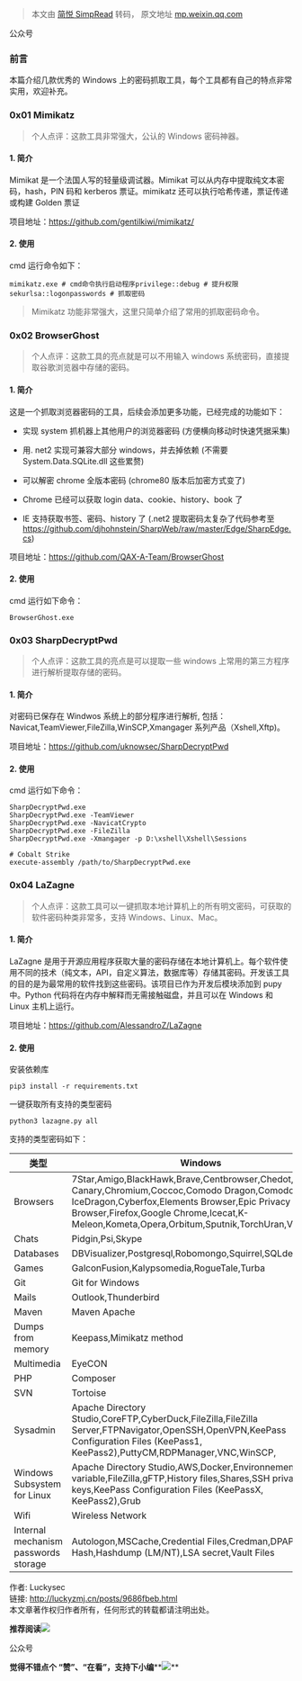 > 本文由 [简悦 SimpRead](http://ksria.com/simpread/) 转码， 原文地址 [mp.weixin.qq.com](https://mp.weixin.qq.com/s/SOD_aGWtqwsHS6AuI8nNsg)

公众号

### 前言  

本篇介绍几款优秀的 Windows 上的密码抓取工具，每个工具都有自己的特点非常实用，欢迎补充。

### 0x01 Mimikatz

> 个人点评：这款工具非常强大，公认的 Windows 密码神器。

#### 1. 简介

Mimikat 是一个法国人写的轻量级调试器。Mimikat 可以从内存中提取纯文本密码，hash，PIN 码和 kerberos 票证。mimikatz 还可以执行哈希传递，票证传递或构建 Golden 票证

项目地址：https://github.com/gentilkiwi/mimikatz/

#### 2. 使用

cmd 运行命令如下：

```
mimikatz.exe # cmd命令执行启动程序privilege::debug # 提升权限sekurlsa::logonpasswords # 抓取密码
```

> Mimikatz 功能非常强大，这里只简单介绍了常用的抓取密码命令。

### 0x02 BrowserGhost

> 个人点评：这款工具的亮点就是可以不用输入 windows 系统密码，直接提取谷歌浏览器中存储的密码。

#### 1. 简介

这是一个抓取浏览器密码的工具，后续会添加更多功能，已经完成的功能如下：

*   实现 system 抓机器上其他用户的浏览器密码 (方便横向移动时快速凭据采集)
    
*   用. net2 实现可兼容大部分 windows，并去掉依赖 (不需要 System.Data.SQLite.dll 这些累赘)
    
*   可以解密 chrome 全版本密码 (chrome80 版本后加密方式变了)
    
*   Chrome 已经可以获取 login data、cookie、history、book 了
    
*   IE 支持获取书签、密码、history 了 (.net2 提取密码太复杂了代码参考至 https://github.com/djhohnstein/SharpWeb/raw/master/Edge/SharpEdge.cs)
    

项目地址：https://github.com/QAX-A-Team/BrowserGhost

#### 2. 使用

cmd 运行如下命令：

```
BrowserGhost.exe
```

### 0x03 SharpDecryptPwd

> 个人点评：这款工具的亮点是可以提取一些 windows 上常用的第三方程序进行解析提取存储的密码。

#### 1. 简介

对密码已保存在 Windwos 系统上的部分程序进行解析, 包括：Navicat,TeamViewer,FileZilla,WinSCP,Xmangager 系列产品（Xshell,Xftp)。

项目地址：https://github.com/uknowsec/SharpDecryptPwd

#### 2. 使用

cmd 运行如下命令：

```
SharpDecryptPwd.exe
SharpDecryptPwd.exe -TeamViewer
SharpDecryptPwd.exe -NavicatCrypto
SharpDecryptPwd.exe -FileZilla
SharpDecryptPwd.exe -Xmangager -p D:\xshell\Xshell\Sessions

# Cobalt Strike
execute-assembly /path/to/SharpDecryptPwd.exe
```

### 0x04 LaZagne

> 个人点评：这款工具可以一键抓取本地计算机上的所有明文密码，可获取的软件密码种类非常多，支持 Windows、Linux、Mac。

#### 1. 简介

LaZagne 是用于开源应用程序获取大量的密码存储在本地计算机上。每个软件使用不同的技术（纯文本，API，自定义算法，数据库等）存储其密码。开发该工具的目的是为最常用的软件找到这些密码。该项目已作为开发后模块添加到 pupy 中。Python 代码将在内存中解释而无需接触磁盘，并且可以在 Windows 和 Linux 主机上运行。

项目地址：https://github.com/AlessandroZ/LaZagne

#### 2. 使用

安装依赖库

```
pip3 install -r requirements.txt
```

一键获取所有支持的类型密码

```
python3 lazagne.py all
```

支持的类型密码如下：

<table><thead><tr><th width="NaN">类型</th><th width="22">Windows</th><th width="85.33333333333333">Linux</th><th width="25">Mac</th></tr></thead><tbody><tr><td width="NaN">Browsers</td><td width="NaN">7Star,Amigo,BlackHawk,Brave,Centbrowser,Chedot,Chrome Canary,Chromium,Coccoc,Comodo Dragon,Comodo IceDragon,Cyberfox,Elements Browser,Epic Privacy Browser,Firefox,Google Chrome,Icecat,K-Meleon,Kometa,Opera,Orbitum,Sputnik,TorchUran,Vivaldi</td><td width="78.33333333333333">Brave,Chromium,Dissenter-Browser,Google Chrome,IceCat,Firefox,Opera,SlimJet,Vivaldi,WaterFox</td><td width="25">Chrome,Firefox</td></tr><tr><td width="NaN">Chats</td><td width="NaN">Pidgin,Psi,Skype</td><td width="78.33333333333333">Pidgin,Psi</td><td width="25"><br></td></tr><tr><td width="NaN">Databases</td><td width="NaN">DBVisualizer,Postgresql,Robomongo,Squirrel,SQLdevelopper</td><td width="78.33333333333333">DBVisualizer,Squirrel,SQLdevelopper</td><td width="25"><br></td></tr><tr><td width="NaN">Games</td><td width="NaN">GalconFusion,Kalypsomedia,RogueTale,Turba</td><td width="78.33333333333333"><br></td><td width="25"><br></td></tr><tr><td width="NaN">Git</td><td width="NaN">Git for Windows</td><td width="78.33333333333333"><br></td><td width="25"><br></td></tr><tr><td width="NaN">Mails</td><td width="NaN">Outlook,Thunderbird</td><td width="78.33333333333333">Clawsmail,Thunderbird</td><td width="25"><br></td></tr><tr><td width="NaN">Maven</td><td width="NaN">Maven Apache</td><td width="78.33333333333333"><br></td><td width="25"><br></td></tr><tr><td width="NaN">Dumps from memory</td><td width="NaN">Keepass,Mimikatz method</td><td width="78.33333333333333">System Password</td><td width="25"><br></td></tr><tr><td width="NaN">Multimedia</td><td width="NaN">EyeCON</td><td width="78.33333333333333"><br></td><td width="25"><br></td></tr><tr><td width="NaN">PHP</td><td width="NaN">Composer</td><td width="78.33333333333333"><br></td><td width="25"><br></td></tr><tr><td width="NaN">SVN</td><td width="NaN">Tortoise</td><td width="78.33333333333333"><br></td><td width="25"><br></td></tr><tr><td width="NaN">Sysadmin</td><td width="NaN">Apache Directory Studio,CoreFTP,CyberDuck,FileZilla,FileZilla Server,FTPNavigator,OpenSSH,OpenVPN,KeePass Configuration Files (KeePass1, KeePass2),PuttyCM,RDPManager,VNC,WinSCP,</td><td width="78.33333333333333"><br></td><td width="25"><br></td></tr><tr><td width="NaN">Windows Subsystem for Linux</td><td width="NaN">Apache Directory Studio,AWS,Docker,Environnement variable,FileZilla,gFTP,History files,Shares,SSH private keys,KeePass Configuration Files (KeePassX, KeePass2),Grub</td><td width="78.33333333333333"><br></td><td width="25"><br></td></tr><tr><td width="NaN">Wifi</td><td width="NaN">Wireless Network</td><td width="78.33333333333333">Network Manager,WPA Supplicant</td><td width="25"><br></td></tr><tr><td width="NaN">Internal mechanism passwords storage</td><td width="NaN">Autologon,MSCache,Credential Files,Credman,DPAPI Hash,Hashdump (LM/NT),LSA secret,Vault Files</td><td width="78.33333333333333">GNOME Keyring,Kwallet,Hashdump</td><td width="25">Keychains,Hashdump</td></tr></tbody></table>

作者: Luckysec  
链接: http://luckyzmj.cn/posts/9686fbeb.html  
本文章著作权归作者所有，任何形式的转载都请注明出处。

**推荐阅读**[**![](https://mmbiz.qpic.cn/mmbiz_png/bMyibjv83iavyIDG0WicDG27ztM2s7iaVSWKiaPdxYic8tYjCatQzf9FicdZiar5r7f7OgcbY4jFaTTQ3HibkFZIWEzrsGg/640?wx_fmt=png)**](http://mp.weixin.qq.com/s?__biz=MzAwMjA5OTY5Ng==&mid=2247494811&idx=1&sn=23ec661f57424184e43ea216a8398c58&chksm=9acd3c04adbab512e2a1c40156b05a5dc40ea07dacf239a9041235324a563d555a4e4625e988&scene=21#wechat_redirect)

公众号

**觉得不错点个 **“赞”**、“在看”，支持下小编****![](https://mmbiz.qpic.cn/mmbiz_png/3k9IT3oQhT1YhlAJOGvAaVRV0ZSSnX46ibouOHe05icukBYibdJOiaOpO06ic5eb0EMW1yhjMNRe1ibu5HuNibCcrGsqw/640?wx_fmt=png)**